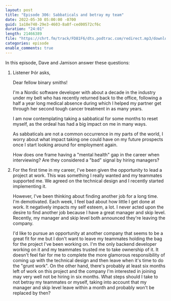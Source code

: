 ```yaml
---
layout: post
title: "Episode 306: Sabbaticals and betray my team"
date: 2022-05-30 05:00:00 -0700
guid: 1a18e748-29e3-4603-8a8f-ced00572cf6c
duration: "24:01"
length: 21466389
file: "https://chrt.fm/track/FD81F6/dts.podtrac.com/redirect.mp3/download.softskills.audio/sse-306.mp3"
categories: episode
enable_comments: true
---
```


In this episode, Dave and Jamison answer these questions:

1. Listener Þór asks,
   
   Dear fellow binary smiths!
   
   I'm a Nordic software developer with about a decade in the industry under my belt who has recently returned back to the office, following a half a year long medical absence during which I helped my partner get through her second tough cancer treatment in as many years.
   
   I am now contemplating taking a sabbatical for some months to reset myself, as the ordeal has had a big impact on me in many ways.
   
   As sabbaticals are not a common occurrence in my parts of the world, I worry about what impact taking one could have on my future prospects once I start looking around for employment again.
   
   How does one frame having a "mental health" gap in the career when interviewing? Are they considered a "bad" signal by hiring managers?

2. For the first time in my career, I've been given the opportunity to lead a project at work. This was something I really wanted and my teammates supported me. We agreed on the technical design and I recently started implementing it.
   
   However, I've been thinking about finding another job for a long time. I'm demotivated. Each week, I feel bad about how little I get done at work. It negatively impacts my self esteem, a lot. I never acted upon the desire to find another job because I have a great manager and skip level. Recently, my manager and skip level both announced they're leaving the company.
   
   I'd like to pursue an opportunity at another company that seems to be a great fit for me but I don't want to leave my teammates holding the bag for the project I've been working on. I'm the only backend developer working on it and my teammates trusted me to take ownership of it. It doesn't feel fair for me to complete the more glamorous responsibility of coming up with the technical design and then leave when it's time to do the "grunt work". On the other hand, there's probably at least six months left of work on this project and the company I'm interested in joining may very well not be hiring in six months. What steps should I take to not betray my teammates or myself, taking into account that my manager and skip level leave within a month and probably won't be replaced by then?
